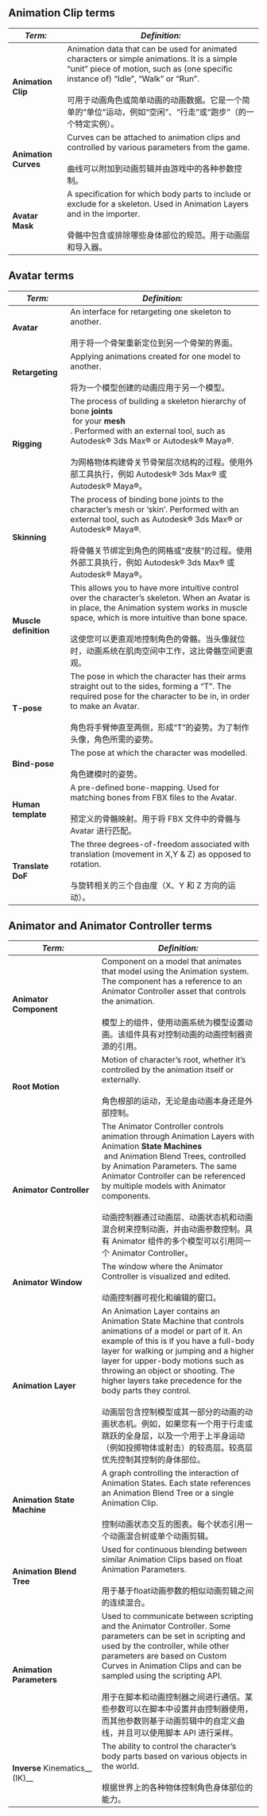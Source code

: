 
## Animation Clip terms

| **_Term:_**                                                                                                                                                                                            | **_Definition:_**                                                                                                                                                                                                                                  |
| ------------------------------------------------------------------------------------------------------------------------------------------------------------------------------------------------------ | -------------------------------------------------------------------------------------------------------------------------------------------------------------------------------------------------------------------------------------------------- |
| **Animation Clip**[](https://docs.unity.cn/2023.2/Documentation/Manual/class-AnimationClip.html)  <br>[](https://docs.unity.cn/2023.2/Documentation/Manual/Glossary.html#AnimationClip)                | Animation data that can be used for animated characters or simple animations. It is a simple “unit” piece of motion, such as (one specific instance of) “Idle”, “Walk” or “Run”.<br><br>可用于动画角色或简单动画的动画数据。它是一个简单的“单位”运动，例如“空闲”、“行走”或“跑步”（的一个特定实例）。 |
| **Animation Curves**[](https://docs.unity.cn/2023.2/Documentation/Manual/AnimationCurvesOnImportedClips.html)  <br>[](https://docs.unity.cn/2023.2/Documentation/Manual/Glossary.html#AnimationCurves) | Curves can be attached to animation clips and controlled by various parameters from the game.<br><br>曲线可以附加到动画剪辑并由游戏中的各种参数控制。                                                                                                                      |
| **Avatar Mask**[](https://docs.unity.cn/2023.2/Documentation/Manual/class-AvatarMask.html)  <br>[](https://docs.unity.cn/2023.2/Documentation/Manual/Glossary.html#AvatarMask)                         | A specification for which body parts to include or exclude for a skeleton. Used in Animation Layers and in the importer.<br><br>骨骼中包含或排除哪些身体部位的规范。用于动画层和导入器。                                                                                       |


## Avatar terms

| **_Term:_**                                                                                                                                                                                 | **_Definition:_**                                                                                                                                                                                                                                                                                                                                                                                                                                                                                                                                      |
| ------------------------------------------------------------------------------------------------------------------------------------------------------------------------------------------- | ------------------------------------------------------------------------------------------------------------------------------------------------------------------------------------------------------------------------------------------------------------------------------------------------------------------------------------------------------------------------------------------------------------------------------------------------------------------------------------------------------------------------------------------------------ |
| **Avatar**[](https://docs.unity.cn/2023.2/Documentation/Manual/ConfiguringtheAvatar.html)  <br>[](https://docs.unity.cn/2023.2/Documentation/Manual/Glossary.html#Avatar)                   | An interface for retargeting one skeleton to another.<br><br>用于将一个骨架重新定位到另一个骨架的界面。                                                                                                                                                                                                                                                                                                                                                                                                                                                                     |
| **Retargeting**[](https://docs.unity.cn/2023.2/Documentation/Manual/Retargeting.html)  <br>[](https://docs.unity.cn/2023.2/Documentation/Manual/Glossary.html#Retargeting)                  | Applying animations created for one model to another.<br><br>将为一个模型创建的动画应用于另一个模型。                                                                                                                                                                                                                                                                                                                                                                                                                                                                      |
| **Rigging**[](https://docs.unity.cn/2023.2/Documentation/Manual/UsingHumanoidChars.html)  <br>[](https://docs.unity.cn/2023.2/Documentation/Manual/Glossary.html#Rigging)                   | The process of building a skeleton hierarchy of bone **joints**[](https://docs.unity.cn/2023.2/Documentation/Manual/Joints.html)  <br>[](https://docs.unity.cn/2023.2/Documentation/Manual/Glossary.html#joint) for your **mesh**[](https://docs.unity.cn/2023.2/Documentation/Manual/comp-MeshGroup.html)  <br>[](https://docs.unity.cn/2023.2/Documentation/Manual/Glossary.html#Mesh). Performed with an external tool, such as Autodesk® 3ds Max® or Autodesk® Maya®.<br><br>为网格物体构建骨关节骨架层次结构的过程。使用外部工具执行，例如 Autodesk® 3ds Max® 或 Autodesk® Maya®。 |
| **Skinning**[](https://docs.unity.cn/2023.2/Documentation/Manual/UsingHumanoidChars.html)  <br>[](https://docs.unity.cn/2023.2/Documentation/Manual/Glossary.html#Skinning)                 | The process of binding bone joints to the character’s mesh or ‘skin’. Performed with an external tool, such as Autodesk® 3ds Max® or Autodesk® Maya®.<br><br>将骨骼关节绑定到角色的网格或“皮肤”的过程。使用外部工具执行，例如 Autodesk® 3ds Max® 或 Autodesk® Maya®。                                                                                                                                                                                                                                                                                                                   |
| **Muscle definition**[](https://docs.unity.cn/2023.2/Documentation/Manual/MuscleDefinitions.html)  <br>[](https://docs.unity.cn/2023.2/Documentation/Manual/Glossary.html#Muscledefinition) | This allows you to have more intuitive control over the character’s skeleton. When an Avatar is in place, the Animation system works in muscle space, which is more intuitive than bone space.<br><br>这使您可以更直观地控制角色的骨骼。当头像就位时，动画系统在肌肉空间中工作，这比骨骼空间更直观。                                                                                                                                                                                                                                                                                                  |
| **T-pose**  <br>[](https://docs.unity.cn/2023.2/Documentation/Manual/Glossary.html#T-pose)                                                                                                  | The pose in which the character has their arms straight out to the sides, forming a “T”. The required pose for the character to be in, in order to make an Avatar.<br><br>角色将手臂伸直至两侧，形成“T”的姿势。为了制作头像，角色所需的姿势。                                                                                                                                                                                                                                                                                                                                          |
| **Bind-pose**  <br>[](https://docs.unity.cn/2023.2/Documentation/Manual/Glossary.html#Bind-pose)                                                                                            | The pose at which the character was modelled.<br><br>角色建模时的姿势。                                                                                                                                                                                                                                                                                                                                                                                                                                                                                         |
| **Human template**[](https://docs.unity.cn/2023.2/Documentation/Manual/class-HumanTemplate.html)  <br>[](https://docs.unity.cn/2023.2/Documentation/Manual/Glossary.html#Humantemplate)     | A pre-defined bone-mapping. Used for matching bones from FBX files to the Avatar.<br><br>预定义的骨骼映射。用于将 FBX 文件中的骨骼与 Avatar 进行匹配。                                                                                                                                                                                                                                                                                                                                                                                                                         |
| **Translate DoF**  <br>[](https://docs.unity.cn/2023.2/Documentation/Manual/Glossary.html#TranslateDoF)                                                                                     | The three degrees-of-freedom associated with translation (movement in X,Y & Z) as opposed to rotation.<br><br>与旋转相关的三个自由度（X、Y 和 Z 方向的运动）。                                                                                                                                                                                                                                                                                                                                                                                                              |

## Animator and Animator Controller terms

| **_Term:_**                                                                                                                                                                                                 | **_Definition:_**                                                                                                                                                                                                                                                                                                                                                                                                                                                                                                               |
| ----------------------------------------------------------------------------------------------------------------------------------------------------------------------------------------------------------- | ------------------------------------------------------------------------------------------------------------------------------------------------------------------------------------------------------------------------------------------------------------------------------------------------------------------------------------------------------------------------------------------------------------------------------------------------------------------------------------------------------------------------------- |
| **Animator Component**[](https://docs.unity.cn/2023.2/Documentation/Manual/class-AnimatorController.html)  <br>[](https://docs.unity.cn/2023.2/Documentation/Manual/Glossary.html#AnimatorComponent)        | Component on a model that animates that model using the Animation system. The component has a reference to an Animator Controller asset that controls the animation.<br><br>模型上的组件，使用动画系统为模型设置动画。该组件具有对控制动画的动画控制器资源的引用。                                                                                                                                                                                                                                                                                                         |
| **Root Motion**[](https://docs.unity.cn/2023.2/Documentation/Manual/RootMotion.html)  <br>[](https://docs.unity.cn/2023.2/Documentation/Manual/Glossary.html#RootMotion)                                    | Motion of character’s root, whether it’s controlled by the animation itself or externally.<br><br>角色根部的运动，无论是由动画本身还是外部控制。                                                                                                                                                                                                                                                                                                                                                                                                       |
| **Animator Controller**[](https://docs.unity.cn/2023.2/Documentation/Manual/class-AnimatorController.html)  <br>[](https://docs.unity.cn/2023.2/Documentation/Manual/Glossary.html#AnimatorController)      | The Animator Controller controls animation through Animation Layers with Animation **State Machines**[](https://docs.unity.cn/2023.2/Documentation/Manual/StateMachineBasics.html)  <br>[](https://docs.unity.cn/2023.2/Documentation/Manual/Glossary.html#StateMachine) and Animation Blend Trees, controlled by Animation Parameters. The same Animator Controller can be referenced by multiple models with Animator components.<br><br>动画控制器通过动画层、动画状态机和动画混合树来控制动画，并由动画参数控制。具有 Animator 组件的多个模型可以引用同一个 Animator Controller。 |
| **Animator Window**[](https://docs.unity.cn/2023.2/Documentation/Manual/AnimatorWindow.html)  <br>[](https://docs.unity.cn/2023.2/Documentation/Manual/Glossary.html#AnimatorWindow)                        | The window where the Animator Controller is visualized and edited.<br><br>动画控制器可视化和编辑的窗口。                                                                                                                                                                                                                                                                                                                                                                                                                                       |
| **Animation Layer**[](https://docs.unity.cn/2023.2/Documentation/Manual/AnimationLayers.html)  <br>[](https://docs.unity.cn/2023.2/Documentation/Manual/Glossary.html#AnimationLayer)                       | An Animation Layer contains an Animation State Machine that controls animations of a model or part of it. An example of this is if you have a full-body layer for walking or jumping and a higher layer for upper-body motions such as throwing an object or shooting. The higher layers take precedence for the body parts they control.<br><br>动画层包含控制模型或其一部分的动画的动画状态机。例如，如果您有一个用于行走或跳跃的全身层，以及一个用于上半身运动（例如投掷物体或射击）的较高层。较高层优先控制其控制的身体部位。                                                                                       |
| **Animation State Machine**[](https://docs.unity.cn/2023.2/Documentation/Manual/AnimationStateMachines.html)  <br>[](https://docs.unity.cn/2023.2/Documentation/Manual/Glossary.html#AnimationStateMachine) | A graph controlling the interaction of Animation States. Each state references an Animation Blend Tree or a single Animation Clip.<br><br>控制动画状态交互的图表。每个状态引用一个动画混合树或单个动画剪辑。                                                                                                                                                                                                                                                                                                                                                     |
| **Animation Blend Tree**[](https://docs.unity.cn/2023.2/Documentation/Manual/class-BlendTree.html)  <br>[](https://docs.unity.cn/2023.2/Documentation/Manual/Glossary.html#AnimationBlendTree)              | Used for continuous blending between similar Animation Clips based on float Animation Parameters.<br><br>用于基于float动画参数的相似动画剪辑之间的连续混合。                                                                                                                                                                                                                                                                                                                                                                                           |
| **Animation Parameters**[](https://docs.unity.cn/2023.2/Documentation/Manual/AnimationParameters.html)  <br>[](https://docs.unity.cn/2023.2/Documentation/Manual/Glossary.html#AnimationParameters)         | Used to communicate between scripting and the Animator Controller. Some parameters can be set in scripting and used by the controller, while other parameters are based on Custom Curves in Animation Clips and can be sampled using the scripting API.<br><br>用于在脚本和动画控制器之间进行通信。某些参数可以在脚本中设置并由控制器使用，而其他参数则基于动画剪辑中的自定义曲线，并且可以使用脚本 API 进行采样。                                                                                                                                                                                     |
| **Inverse** Kinematics__ (IK)__                                                                                                                                                                             | The ability to control the character’s body parts based on various objects in the world.<br><br>根据世界上的各种物体控制角色身体部位的能力。                                                                                                                                                                                                                                                                                                                                                                                                          |
